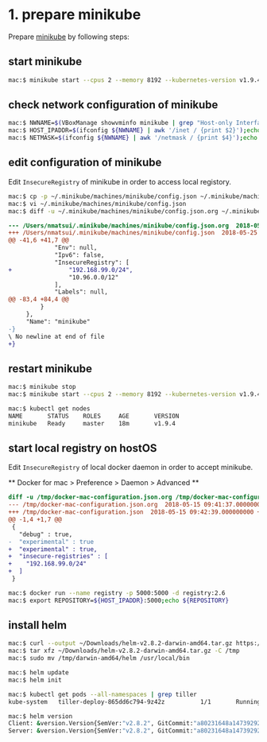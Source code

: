 # 1. prepare minikube

Prepare [minikube](https://github.com/kubernetes/minikube) by following steps:

## start minikube

```bash
mac:$ minikube start --cpus 2 --memory 8192 --kubernetes-version v1.9.4 --bootstrapper=localkube
```

## check network configuration of minikube

```bash
mac:$ NWNAME=$(VBoxManage showvminfo minikube | grep "Host-only Interface" | awk 'match($0, /vboxnet[0-9]+/){print substr($0,RSTART,RLENGTH)}');echo ${NWNAME}
mac:$ HOST_IPADDR=$(ifconfig ${NWNAME} | awk '/inet / {print $2}');echo ${HOST_IPADDR}
mac:$ NETMASK=$(ifconfig ${NWNAME} | awk '/netmask / {print $4}');echo ${NETMASK}
```

## edit configuration of minikube

Edit `InsecureRegistry` of minikube in order to access local registory.

```bash
mac:$ cp -p ~/.minikube/machines/minikube/config.json ~/.minikube/machines/minikube/config.json.org
mac:$ vi ~/.minikube/machines/minikube/config.json
mac:$ diff -u ~/.minikube/machines/minikube/config.json.org ~/.minikube/machines/minikube/config.json
```

```diff
--- /Users/nmatsui/.minikube/machines/minikube/config.json.org	2018-05-25 17:05:38.000000000 +0900
+++ /Users/nmatsui/.minikube/machines/minikube/config.json	2018-05-25 17:20:11.000000000 +0900
@@ -41,6 +41,7 @@
             "Env": null,
             "Ipv6": false,
             "InsecureRegistry": [
+                "192.168.99.0/24",
                 "10.96.0.0/12"
             ],
             "Labels": null,
@@ -83,4 +84,4 @@
         }
     },
     "Name": "minikube"
-}
\ No newline at end of file
+}
```

## restart minikube

```bash
mac:$ minikube stop
mac:$ minikube start --cpus 2 --memory 8192 --kubernetes-version v1.9.4 --bootstrapper=localkube
```

```bash
mac:$ kubectl get nodes
NAME       STATUS    ROLES     AGE       VERSION
minikube   Ready     master    18m       v1.9.4
```

## start local registry on hostOS

Edit `InsecureRegistry` of local docker daemon in order to accept minikube.

** Docker for mac > Preference > Daemon > Advanced **

```diff
diff -u /tmp/docker-mac-configuration.json.org /tmp/docker-mac-configuration.json
--- /tmp/docker-mac-configuration.json.org	2018-05-15 09:41:37.000000000 +0900
+++ /tmp/docker-mac-configuration.json	2018-05-15 09:42:39.000000000 +0900
@@ -1,4 +1,7 @@
 {
   "debug" : true,
-  "experimental" : true
+  "experimental" : true,
+  "insecure-registries" : [
+    "192.168.99.0/24"
+  ]
 }
```

```bash
mac:$ docker run --name registry -p 5000:5000 -d registry:2.6
mac:$ export REPOSITORY=${HOST_IPADDR}:5000;echo ${REPOSITORY}
```

## install helm

```bash
mac:$ curl --output ~/Downloads/helm-v2.8.2-darwin-amd64.tar.gz https://storage.googleapis.com/kubernetes-helm/helm-v2.8.2-darwin-amd64.tar.gz
mac:$ tar xfz ~/Downloads/helm-v2.8.2-darwin-amd64.tar.gz -C /tmp
mac:$ sudo mv /tmp/darwin-amd64/helm /usr/local/bin
```

```bash
mac:$ helm update
mac:$ helm init
```

```bash
mac:$ kubectl get pods --all-namespaces | grep tiller
kube-system   tiller-deploy-865dd6c794-9z42z          1/1       Running   0          31s
```

```bash
mac:$ helm version
Client: &version.Version{SemVer:"v2.8.2", GitCommit:"a80231648a1473929271764b920a8e346f6de844", GitTreeState:"clean"}
Server: &version.Version{SemVer:"v2.8.2", GitCommit:"a80231648a1473929271764b920a8e346f6de844", GitTreeState:"clean"}
```

